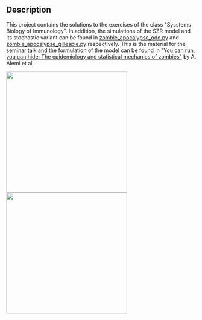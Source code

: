 ## Description
This project contains the solutions to the exercises of the class "Sysstems Biology of Immunology". In addition, the simulations of the SZR model and its stochastic variant can be found in [zombie_apocalypse_ode.py](https://github.com/Veit21/Systems_Biology/blob/master/src/zombie_apocalypse_ode.py) and [zombie_apocalypse_gillespie.py](https://github.com/Veit21/Systems_Biology/blob/master/src/zombie_apocalypse_gillespie.py) respectively. This is the material for the seminar talk and the formulation of the model can be found in ["You can run, you can hide: The epidemiology and statistical mechanics of zombies"](https://journals.aps.org/pre/abstract/10.1103/PhysRevE.92.052801) by A. Alemi et al.


<p float="left">
  <img src="/home/vhucke/Projects/Python_Projects/Systems_Biology/figures/szr_gillespie.png" width="320" />
  <img src="/home/vhucke/Projects/Python_Projects/Systems_Biology/figures/szr_ode.png" width="320" /> 
</p>
